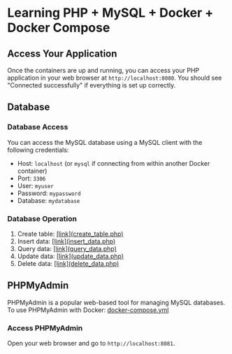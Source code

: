 # Learning PHP + MySQL + Docker + Docker Compose

## Access Your Application
Once the containers are up and running, you can access your PHP application in your web browser at `http://localhost:8080`. You should see "Connected successfully" if everything is set up correctly.

## Database
### Database Access
You can access the MySQL database using a MySQL client with the following credentials:

- Host: `localhost` (or `mysql` if connecting from within another Docker container)
- Port: `3306`
- User: `myuser`
- Password: `mypassword`
- Database: `mydatabase`

### Database Operation
1. Create table: [[link]](http://localhost:8080/create_table.php)[(create_table.php)](src/create_table.php)
2. Insert data: [[link]](http://localhost:8080/insert_data.php)[(insert_data.php)](src/insert_data.php)
3. Query data: [[link]](http://localhost:8080/query_data.php)[(query_data.php)](src/query_data.php)
4. Update data: [[link]](http://localhost:8080/update_data.php)[(update_data.php)](src/update_data.php)
5. Delete data: [[link]](http://localhost:8080/delete_data.php)[(delete_data.php)](src/delete_data.php)

## PHPMyAdmin
PHPMyAdmin is a popular web-based tool for managing MySQL databases. To use PHPMyAdmin with Docker: [docker-compose.yml](docker-compose.yml)

### Access PHPMyAdmin
Open your web browser and go to `http://localhost:8081`.
